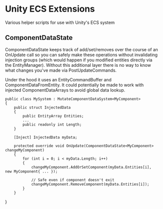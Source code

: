 # Unity ECS Extensions
Various helper scripts for use with Unity's ECS system

## ComponentDataState
ComponentDataState keeps track of add/set/removes over the course of an OnUpdate call so you can safely make these operations without invalidating injection groups (which would happen if you modified entities directly via the EntityManager). Without this additional layer there is no way to know what changes you've made via PostUpdateCommands.

Under the hood it uses an EntityCommandBuffer and ComponentDataFromEntity. It could potentially be made to work with injected ComponentDataArrays to avoid global data lookup.
    
    public class MySystem : MutateComponentDataSystem<MyComponent>
    {
        public struct InjectedData
        {
            public EntityArray Entities;
            ...
            public readonly int Length;
        }
    
        [Inject] InjectedData myData;
  
        protected override void OnUpdate(ComponentDataState<MyComponent> changeMyComponent)
        {
            for (int i = 0; i < myData.Length; i++)
            {
                changeMyComponent.AddOrSetComponent(myData.Entities[i], new MyComponent{ ... }); 
                
                // Safe even if component doesn't exit
                changeMyComponent.RemoveComponent(myData.Entities[i]);
            }
        }
   }
